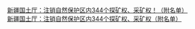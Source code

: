  
[新疆国土厅：注销自然保护区内344个探矿权、采矿权！（附名单）](http://www.dianyue.me/archives/328/lk489wocbhjq2hlb/)  
[新疆国土厅：注销自然保护区内344个探矿权、采矿权（附名单）](http://www.dianyue.me/archives/127/hyf5reydze562n39/)
